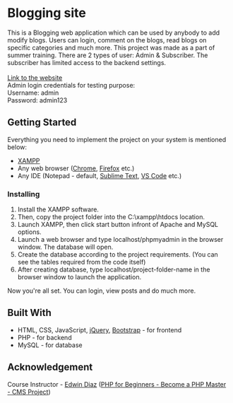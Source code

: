 # Blogging site
This is a Blogging web application which can be used by anybody to add modify blogs. Users can login, comment on the blogs, read blogs on specific categories and much more. This project was made as a part of summer training. There are 2 types of user: Admin & Subscriber. The subscriber has limited access to the backend settings.<br /><br />
[Link to the website](http://blogappcms.tech/)<br />
Admin login credentials for testing purpose:<br />
Username: admin<br />
Password: admin123<br />

## Getting Started
Everything you need to implement the project on your system is mentioned below:
- [XAMPP](https://www.apachefriends.org/download.html)
- Any web browser ([Chrome](https://www.google.com/chrome/), [Firefox](https://www.mozilla.org/en-US/firefox/new/) etc.)
- Any IDE (Notepad - default, [Sublime Text](https://www.sublimetext.com/), [VS Code](https://code.visualstudio.com/) etc.)

### Installing
1. Install the XAMPP software.
2. Then, copy the project folder into the C:\xampp\htdocs location.
3. Launch XAMPP, then click start button infront of Apache and MySQL options.
4. Launch a web browser and type localhost/phpmyadmin in the browser window. The database will open.
5. Create the database according to the project requirements. (You can see the tables required from the code itself)
6. After creating database, type localhost/project-folder-name in the browser window to launch the application.

Now you're all set. You can login, view posts and do much more.

## Built With
- HTML, CSS, JavaScript, [jQuery](https://jquery.com/), [Bootstrap](https://getbootstrap.com/docs/4.3/getting-started/introduction/) - for frontend
- PHP - for backend
- MySQL - for database

## Acknowledgement
Course Instructor - [Edwin Diaz](https://github.com/DiazEdwin) ([PHP for Beginners - Become a PHP Master - CMS Project](
https://www.udemy.com/course/php-for-complete-beginners-includes-msql-object-oriented/))
